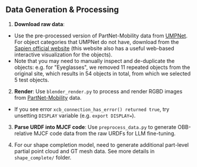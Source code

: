 
## Data Generation & Processing  
1. **Download raw data**:
- Use the pre-processed version of PartNet-Mobility data from [UMPNet](https://github.com/real-stanford/umpnet). For object categories that UMPNet do not have, download from the [Sapien official website](https://sapien.ucsd.edu/browse) (this website also has a useful web-based interactive visualization for the objects). 
- Note that you may need to manually inspect and de-duplicate the objects: e.g. for "Eyeglasses", we removed 11 repeated objects from the original site, which results in 54 objects in total, from which we selected 5 test objects.


2. **Render**: Use `blender_render.py` to process and render RGBD images from [PartNet-Mobility](https://sapien.ucsd.edu/browse) data. 
  - If you see error `xcb_connection_has_error() returned true`, try unsetting `DISPLAY` variable (e.g. `export DISPLAY=`).

3. **Parse URDF into MJCF code**: Use `preprocess_data.py` to generate OBB-relative MJCF code data from the raw URDFs for LLM fine-tuning.  

4. For our shape completion model, need to generate additional part-level partial point cloud and GT mesh data. See more details in `shape_complete/` folder.

